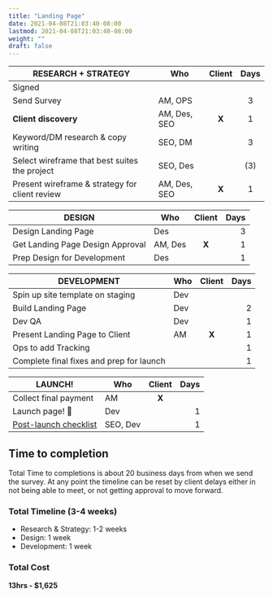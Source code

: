 ```yaml
---
title: "Landing Page"
date: 2021-04-08T21:03:40-08:00
lastmod: 2021-04-08T21:03:40-08:00
weight: ""
draft: false
---
```


|RESEARCH + STRATEGY| Who | Client | Days
|---|---|:---:|:---:|
|Signed|
|Send Survey | AM, OPS|| 3 |
| __Client discovery__ | AM, Des, SEO | __X__ | 1 |
|Keyword/DM research & copy writing| SEO, DM | | 3 |
| Select wireframe that best suites the project | SEO, Des | | (3) |
| Present wireframe & strategy for client review| AM, Des, SEO | __X__ | 1 |

|DESIGN| Who | Client | Days |
|---|---|:---:|---:|
|Design Landing Page| Des | | 3 |
|Get Landing Page Design Approval| AM, Des | __X__ | 1 |
|Prep Design for Development|Des||1|

|DEVELOPMENT| Who | Client | Days
|---|---|:---:|---:|
|Spin up site template on staging| Dev |
|Build Landing Page| Dev | | 2 |
| Dev QA | Dev | | 1 |
|Present Landing Page to Client | AM | __X__ | 1 |
|Ops to add Tracking| | | 1
|Complete final fixes and prep for launch| ||1|

|LAUNCH!| Who | Client | Days
|---|---|:---:|---:|
|Collect final payment| AM | __X__
|Launch page! 🍾 | Dev | | 1 | 
|[Post-launch checklist](/web-division/post-launch/)| SEO, Dev | | 1 |

## Time to completion

Total Time to completions is about 20 business days from when we send the survey. At any point the timeline can be reset by client delays either in not being able to meet, or not getting approval to move forward.

### Total Timeline (3-4 weeks)

- Research & Strategy: 1-2 weeks
- Design: 1 week
- Development: 1 week

### Total Cost

__13hrs - $1,625__
